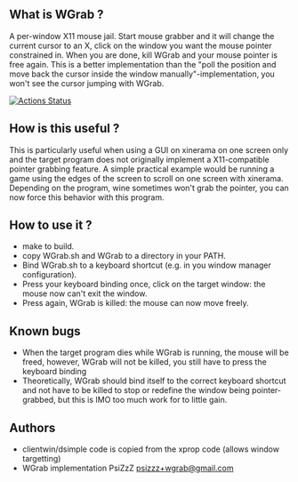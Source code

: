 
## What is WGrab ?

A per-window X11 mouse jail. Start mouse grabber and it will change the current cursor to an X, click on the window you want the mouse pointer constrained in. When you are done, kill WGrab and your mouse pointer is free again.
This is a better implementation than the "poll the position and move back the cursor inside the window manually"-implementation, you won't see the cursor jumping with WGrab.

[![Actions Status](https://github.com/QQuark/WGrab/workflows/C/C++%20CI/badge.svg)](https://github.com/QQuark/WGrab/actions)

## How is this useful ?

This is particularly useful when using a GUI on xinerama on one screen only and the target program does not originally implement a X11-compatible pointer grabbing feature. A simple practical example would be running a game using the edges of the screen to scroll on one screen with xinerama. Depending on the program, wine sometimes won't grab the pointer, you can now force this behavior with this program.
	
## How to use it ?

- make to build.
- copy WGrab.sh and WGrab to a directory in your PATH.
- Bind WGrab.sh to a keyboard shortcut (e.g. in you window manager configuration).
- Press your keyboard binding once, click on the target window: the mouse now can't exit the window.
- Press again, WGrab is killed: the mouse can now move freely.

## Known bugs

- When the target program dies while WGrab is running, the mouse will be freed, however, WGrab will not be killed, you still have to press the keyboard binding
- Theoretically, WGrab should bind itself to the correct keyboard shortcut and not have to be killed to stop or redefine the window being pointer-grabbed, but this is IMO too much work for to little gain.

## Authors

- clientwin/dsimple code is copied from the xprop code (allows window targetting)
- WGrab implementation PsiZzZ <psizzz+wgrab@gmail.com>

	
